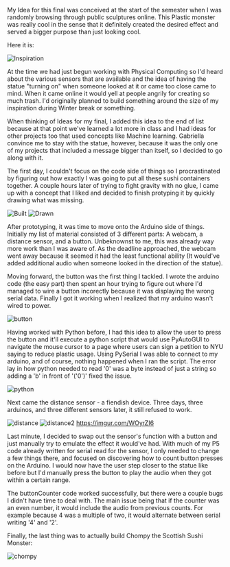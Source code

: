 My Idea for this final was conceived at the start of the semester when I was randomly browsing through public sculptures online. This Plastic monster was really cool in the sense that it definitely created the desired effect and served a bigger purpose than just looking cool. 

Here it is: 

![Inspiration](https://i.imgur.com/Db4TjIC.png)

At the time we had just begun working with Physical Computing so I'd heard about the various sensors that are available and the idea of having the statue "turning on" when someone looked at it or came too close came to mind. When it came online it would yell at people angrily for creating so much trash. I'd originally planned to build something around the size of my inspiration during Winter break or something. 

When thinking of Ideas for my final, I added this idea to the end of list because at that point we've learned a lot more in class and I had ideas for other projects too that used concepts like Machine learning. Gabriella convince me to stay with the statue, however, because it was the only one of my projects that included a message bigger than itself, so I decided to go along with it. 

The first day, I couldn't focus on the code side of things so I procrastinated by figuring out how exactly I was going to put all these sushi containers together. A couple hours later of trying to fight gravity with no glue, I came up with a concept that I liked and decided to finish protyping it by quickly drawing what was missing.


![Built](https://i.imgur.com/RgHIx3i.jpg)
![Drawn](https://i.imgur.com/z2eWtWO.jpg)

After prototyping, it was time to move onto the Arduino side of things. Initially my list of material consisted of 3 different parts: A webcam, a distance sensor, and a button. Unbeknownst to me, this was already way more work than I was aware of. As the deadline approached, the webcam went away because it seemed it had the least functional ability (It would've added additional audio when someone looked in the direction of the statue).

Moving forward, the button was the first thing I tackled. I wrote the arduino code (the easy part) then spent an hour trying to figure out where I'd managed to wire a button incorectly because it was displaying the wrong serial data. Finally I got it working when I realized that my arduino wasn't wired to power. 

![button](https://i.imgur.com/2nphLkL.jpg)

Having worked with Python before, I had this idea to allow the user to press the button and it'll execute a python script that would use PyAutoGUI to navigate the mouse cursor to a page where users can sign a petition to NYU saying to reduce plastic usage. Using PySerial I was able to connect to my arduino, and of course, nothing happened when I ran the script. The error lay in how python needed to read '0' was a byte instead of just a string so adding a 'b' in front of '('0')' fixed the issue. 

![python](https://i.imgur.com/zaditsr.png)

Next came the distance sensor - a fiendish device. Three days, three arduinos, and three different sensors later, it still refused to work. 

![distance](https://i.imgur.com/lBXmQUf.jpg)
![distance2](https://i.imgur.com/r3NVcQt.jpg)
https://imgur.com/WOyrZI6

Last minute, I decided to swap out the sensor's function with a button and just manually try to emulate the effect it would've had. With much of my P5 code already written for serial read for the sensor, I only needed to change a few things there, and focused on discovering how to count button presses on the Arduino. I would now have the user step closer to the statue like before but I'd manually press the button to play the audio when they got within a certain range. 

The buttonCounter code worked successfully, but there were a couple bugs I didn't have time to deal with. The main issue being that if the counter was an even number, it would include the audio from previous counts. For example because 4 was a multiple of two, it would alternate between serial writing '4' and '2'. 



Finally, the last thing was to actually build Chompy the Scottish Sushi Monster:

![chompy](https://i.imgur.com/Fj2itw8.jpg)



